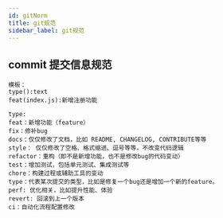 ```yaml
---
id: gitNorm
title: git规范
sidebar_label: git规范
---
```


## commit 提交信息规范

    模板：
    type():text
    feat(index.js):新增注册功能

    type:
    feat：新增功能（feature）
    fix：修补bug
    docs：仅仅修改了文档，比如 README, CHANGELOG, CONTRIBUTE等等
    style： 仅仅修改了空格、格式缩进、逗号等等，不改变代码逻辑
    refactor：重构（即不是新增功能，也不是修改bug的代码变动）
    test：增加测试，包括单元测试、集成测试等
    chore：构建过程或辅助工具的变动
    type：代表某次提交的类型，比如是修复一个bug还是增加一个新的feature。
    perf: 优化相关，比如提升性能、体验
    revert: 回滚到上一个版本
    ci：自动化流程配置修改
